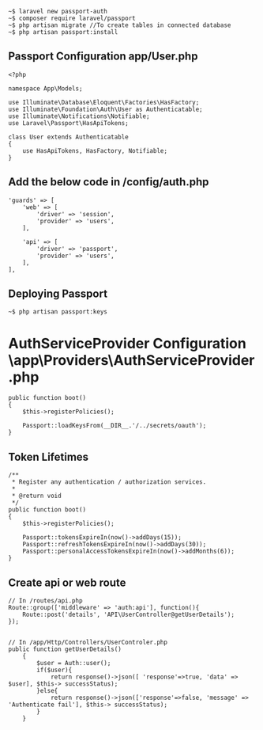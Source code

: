 ```
~$ laravel new passport-auth
~$ composer require laravel/passport
~$ php artisan migrate //To create tables in connected database
~$ php artisan passport:install
```

## Passport Configuration app/User.php

```
<?php

namespace App\Models;

use Illuminate\Database\Eloquent\Factories\HasFactory;
use Illuminate\Foundation\Auth\User as Authenticatable;
use Illuminate\Notifications\Notifiable;
use Laravel\Passport\HasApiTokens;

class User extends Authenticatable
{
    use HasApiTokens, HasFactory, Notifiable;
}
```

## Add the below code in /config/auth.php

```
'guards' => [
    'web' => [
        'driver' => 'session',
        'provider' => 'users',
    ],

    'api' => [
        'driver' => 'passport',
        'provider' => 'users',
    ],
],
```

## Deploying Passport

```
~$ php artisan passport:keys
```

# AuthServiceProvider Configuration \app\Providers\AuthServiceProvider.php

```
public function boot()
{
    $this->registerPolicies();

    Passport::loadKeysFrom(__DIR__.'/../secrets/oauth');
}
```

## Token Lifetimes

```
/**
 * Register any authentication / authorization services.
 *
 * @return void
 */
public function boot()
{
    $this->registerPolicies();

    Passport::tokensExpireIn(now()->addDays(15));
    Passport::refreshTokensExpireIn(now()->addDays(30));
    Passport::personalAccessTokensExpireIn(now()->addMonths(6));
}
```

## Create api or web route

```
// In /routes/api.php
Route::group(['middleware' => 'auth:api'], function(){
    Route::post('details', 'API\UserController@getUserDetails');
});


// In /app/Http/Controllers/UserControler.php
public function getUserDetails()
    {
        $user = Auth::user();
        if($user){
            return response()->json([ 'response'=>true, 'data' => $user], $this-> successStatus);
        }else{
            return response()->json(['response'=>false, 'message' => 'Authenticate fail'], $this-> successStatus);
        }
    }
```
